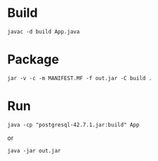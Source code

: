 # Build

```
javac -d build App.java
```

# Package

```
jar -v -c -m MANIFEST.MF -f out.jar -C build .
```

# Run

```
java -cp "postgresql-42.7.1.jar:build" App
```

or

```
java -jar out.jar
```
